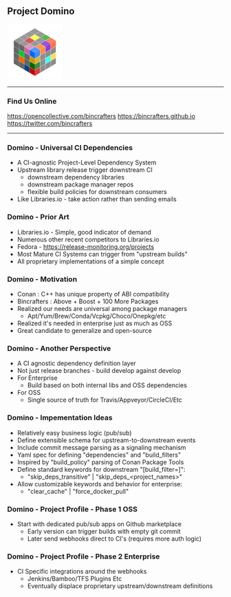 ## Project Domino

![Image](./assets/BcCube128.png)

---
### Find Us Online

https://opencollective.com/bincrafters
https://bincrafters.github.io
https://twitter.com/bincrafters

---
### Domino - Universal CI Dependencies
- A CI-agnostic Project-Level Dependency System
- Upstream library release trigger downstream CI 
	- downstream dependency libraries
	- downstream package manager repos
	- flexible build policies for downstream consumers 
- Like Libraries.io - take action rather than sending emails

### Domino - Prior Art
- Libraries.io - Simple, good indicator of demand
- Numerous other recent competitors to Libraries.io
- Fedora - https://release-monitoring.org/projects
- Most Mature CI Systems can trigger from "upstream builds"
- All proprietary implementations of a simple concept

### Domino - Motivation
- Conan : C++ has unique property of ABI compatibility 
- Bincrafters : Above + Boost + 100 More Packages
- Realized our needs are universal among package managers
	- Apt/Yum/Brew/Conda/Vcpkg/Choco/Onepkg/etc
- Realized it's needed in enterprise just as much as OSS
- Great candidate to generalize and open-source

### Domino - Another Perspective
- A CI agnostic dependency definition layer
- Not just release branches - build develop against develop
- For Enterprise
	- Build based on both internal libs and OSS dependencies
- For OSS
	- Single source of truth for Travis/Appveyor/CircleCI/Etc

### Domino - Impementation Ideas
- Relatively easy business logic (pub/sub)
- Define extensible schema for upstream-to-downstream events
- Include commit message parsing as a signaling mechanism 
- Yaml spec for defining "dependencies" and "build_filters"
- Inspired by "build_policy" parsing of Conan Package Tools
- Define standard keywords for downstream "[build_filter=]":
	- "skip_deps_transitive" | "skip_deps_<project_names>"
- Allow customizable keywords and behavior for enterprise:
	- "clear_cache" | "force_docker_pull"

### Domino - Project Profile - Phase 1 OSS
- Start with dedicated pub/sub apps on Github marketplace 
	- Early version can trigger builds with empty git commit
	- Later send webhooks direct to CI's (requires more auth logic)
	
### Domino - Project Profile - Phase 2 Enterprise
- CI Specific integrations around the webhooks
	- Jenkins/Bamboo/TFS Plugins Etc
	- Eventually displace proprietary upstream/downstream definitions

